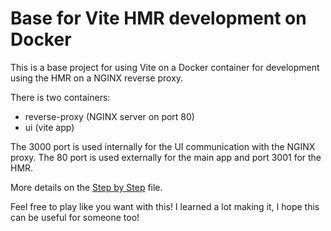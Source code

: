 # Base for Vite HMR development on Docker

This is a base project for using Vite on a Docker container for development
using the HMR on a NGINX reverse proxy.

There is two containers:
- reverse-proxy (NGINX server on port 80)
- ui (vite app)

The 3000 port is used internally for the UI communication with the NGINX proxy.
The 80 port is used externally for the main app and port 3001 for the HMR.


More details on the [Step by Step](STEPS.md) file.

Feel free to play like you want with this!
I learned a lot making it, I hope this can be useful for someone too!
